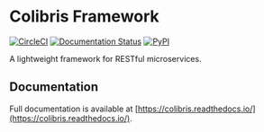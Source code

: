 # Colibris Framework


[![CircleCI](https://circleci.com/gh/colibris-framework/colibris/tree/master.svg?style=svg)](https://circleci.com/gh/colibris-framework/colibris/tree/master)
[![Documentation Status](https://readthedocs.org/projects/colibris/badge/?version=latest)](https://colibris.readthedocs.io/en/latest/?badge=latest)
[![PyPI](https://img.shields.io/pypi/v/colibris.svg?color=blue)](https://pypi.org/project/colibris/)


A lightweight framework for RESTful microservices.

## Documentation
Full documentation is available at [https://colibris.readthedocs.io/](https://colibris.readthedocs.io/).
